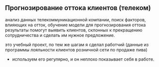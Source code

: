 ## Прогнозирование оттока клиентов (телеком)

анализ данных телекоммуникационной компании, поиск факторов, влияющих на отток, обучение модели для прогнозирования оттока
результаты помогут выявить клиентов, склонных к прекращению сотрудничества и сделать им нужное предложение.

это учебный проект, по тем же шагам я сделал работчий (данные из программы лояльности клиентов розничной сети по продаже пива) 
- используем его регулярно, и он неплохо показывает себя в работе. 
